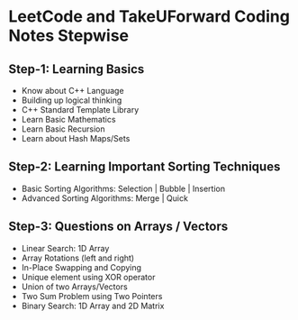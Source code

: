 # LeetCode and TakeUForward Coding Notes Stepwise

## Step-1: Learning Basics

- Know about C++ Language
- Building up logical thinking
- C++ Standard Template Library
- Learn Basic Mathematics
- Learn Basic Recursion
- Learn about Hash Maps/Sets

## Step-2: Learning Important Sorting Techniques

- Basic Sorting Algorithms: Selection | Bubble | Insertion
- Advanced Sorting Algorithms: Merge | Quick

## Step-3: Questions on Arrays / Vectors

- Linear Search: 1D Array
- Array Rotations (left and right)
- In-Place Swapping and Copying
- Unique element using XOR operator
- Union of two Arrays/Vectors
- Two Sum Problem using Two Pointers
- Binary Search: 1D Array and 2D Matrix
